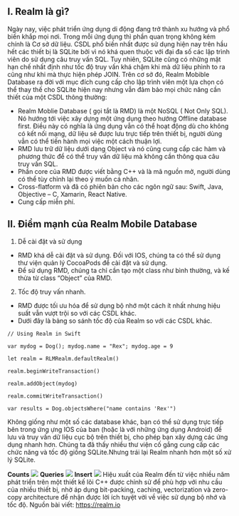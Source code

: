 ## I. Realm là gì?
Ngày nay, việc phát triển ứng dụng di động đang trở thành xu hướng và phổ biến khắp mọi nơi. 
Trong mỗi ứng dụng thì phần quan trọng không kém chính là Cơ sở dữ liệu. CSDL phổ biến nhất được sử dụng hiện nay trên hầu hết các thiết bị là SQLite bởi vì nó khá quen thuộc với đại đa số các lập trình viên do sử dụng câu truy vấn SQL.  Tuy nhiên, SQLite cũng có những mặt hạn chế nhất định như tốc độ truy vấn khá chậm khi mà dữ liệu phình to ra cũng như khi mà thực hiện phép JOIN.
Trên cơ sở đó, Realm Mobible Database ra đời với mục đích cung cấp cho lập trình viên một lựa chọn có thể thay thế cho SQLite hiện nay nhưng vẫn đảm bảo mọi chức năng cần thiết của một CSDL thông thường:
* Realm Moblie Database ( gọi tắt là RMD) là một NoSQL ( Not Only SQL). Nó hướng tới việc xây dựng một ứng dụng theo hướng Offline database first. Điều này có nghĩa là ứng dụng vẫn có thể hoạt động dù cho không có kết nối mạng, dữ liệu sẽ được lưu trực tiếp trên thiết bị, người dùng vẫn có thể tiến hành mọi việc một cách thuận lợi.
* RMD lưu trữ dữ liệu dưới dạng Object và nó cũng cung cấp các hàm và phương thức để có thể truy vấn dữ liệu mà không cần thông qua câu truy vấn SQL.
* Phần core của RMD được viết bằng C++ và là mã nguồn mở, người dùng có thể tùy chỉnh lại theo ý muốn cá nhân.
* Cross-flatform và  đã có phiên bản cho các ngôn ngữ sau: Swift, Java, Objective – C, Xamarin, React Native.
* Cung cấp miễn phí.
## II. Điểm mạnh của Realm Mobile Database
1. Dễ cài đặt và sử dụng
* RMD khá dễ cài đặt và sử dụng. Đối với IOS, chúng ta có thể sử dụng thư viện quản lý CocoaPods để cài đặt và sử dụng.
* Để sử dụng RMD, chúng ta chỉ cần tạo một class như bình thường, và kế thừa từ class “Object” của RMD.
2. Tốc độ truy vấn nhanh.
* RMD được tối ưu hóa để sử dụng bộ nhớ một cách ít nhất nhưng hiệu suất vẫn vượt trội so với các CSDL khác.
* Dưới đây là bảng so sánh tốc độ của Realm so với các CSDL khác.
```
// Using Realm in Swift

var mydog = Dog(); mydog.name = "Rex"; mydog.age = 9

let realm = RLMRealm.defaultRealm()

realm.beginWriteTransaction()

realm.addObject(mydog)

realm.commitWriteTransaction()

var results = Dog.objectsWhere("name contains 'Rex'")
```
Không giống như một số các database khác, bạn có thể sử dụng trực tiếp bên trong ứng ựng IOS của ban (hoặc là với những ứng dụng Android) để lưu và truy vấn dữ liệu cục bộ trên thiết bị, cho phép bạn xây dựng các ứng dụng nhanh hơn.
Chúng ta đã thấy nhiều thư viện cố gắng cung cấp các chức năng và tốc độ giống SQLite.Nhưng trái lại Realm nhanh hơn một số xử lý SQLite.

**Counts**
![](https://images.viblo.asia/b3e632b7-b555-4a7e-ae33-7fa0af021322.png)
**Queries**
![](https://images.viblo.asia/4a17a029-9898-4a79-ae3a-30fae69a1ca5.png)
**Insert**
![](https://images.viblo.asia/340a88e9-dc8e-4f21-92c4-894cb7356491.png)
Hiệu xuất của Realm đến từ việc nhiều năm phát triển trên một thiết kế lõi C++ được chỉnh sử để phù hợp với nhu cầu của nhiều thiết bị, nhờ áp dụng bit-packing, caching, vectorization và zero-copy architecture để nhận được lời ích tuyệt vời về việc sử dụng bộ nhớ và tốc độ. 
Nguồn bài viết: https://realm.io